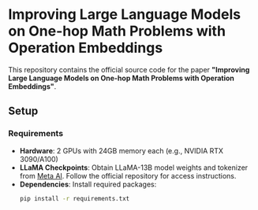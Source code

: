 # Improving Large Language Models on One-hop Math Problems with Operation Embeddings

This repository contains the official source code for the paper **"Improving Large Language Models on One-hop Math Problems with Operation Embeddings"**.

## Setup

### Requirements
- **Hardware**: 2 GPUs with 24GB memory each (e.g., NVIDIA RTX 3090/A100)
- **LLaMA Checkpoints**: Obtain LLaMA-13B model weights and tokenizer from [Meta AI](https://github.com/facebookresearch/llama). Follow the official repository for access instructions.
- **Dependencies**: Install required packages:
  ```bash
  pip install -r requirements.txt
